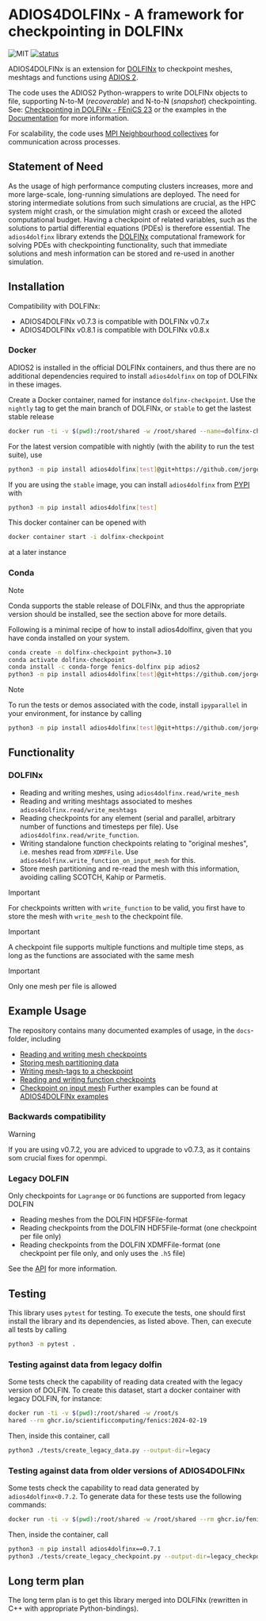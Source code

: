 # ADIOS4DOLFINx - A framework for checkpointing in DOLFINx

![MIT](https://img.shields.io/github/license/jorgensd/adios4dolfinx)
[![status](https://joss.theoj.org/papers/7866cb142db8a803e32d79a109573d25/status.svg)](https://joss.theoj.org/papers/7866cb142db8a803e32d79a109573d25)


ADIOS4DOLFINx is an extension for [DOLFINx](https://github.com/FEniCS/dolfinx/) to checkpoint meshes, meshtags and functions using [ADIOS 2](https://adios2.readthedocs.io/en/latest/).

The code uses the ADIOS2 Python-wrappers to write DOLFINx objects to file, supporting N-to-M (_recoverable_) and N-to-N (_snapshot_) checkpointing.
See: [Checkpointing in DOLFINx - FEniCS 23](https://jsdokken.com/checkpointing-presentation/#/) or the examples in the [Documentation](https://jsdokken.com/adios4dolfinx/) for more information.

For scalability, the code uses [MPI Neighbourhood collectives](https://www.mpi-forum.org/docs/mpi-3.1/mpi31-report/node200.htm) for communication across processes.

## Statement of Need
As the usage of high performance computing clusters increases, more and more large-scale, long-running simulations are deployed.
The need for storing intermediate solutions from such simulations are crucial, as the HPC system might crash, or the simulation might crash or exceed the alloted computational budget.
Having a checkpoint of related variables, such as the solutions to partial differential equations (PDEs) is therefore essential.
The `adios4dolfinx` library extends the [DOLFINx](https://github.com/FEniCS/dolfinx/) computational framework for solving PDEs with checkpointing functionality, such that immediate solutions and mesh information can be stored and re-used in another simulation.


## Installation
Compatibility with DOLFINx:
- ADIOS4DOLFINx v0.7.3 is compatible with DOLFINx v0.7.x
- ADIOS4DOLFINx v0.8.1 is compatible with DOLFINx v0.8.x

### Docker

ADIOS2 is installed in the official DOLFINx containers, and thus there are no additional dependencies required to install `adios4dolfinx`
on top of DOLFINx in these images.

Create a Docker container, named for instance `dolfinx-checkpoint`.
Use the `nightly` tag to get the main branch of DOLFINx, or `stable` to get the lastest stable release
```bash
docker run -ti -v $(pwd):/root/shared -w /root/shared --name=dolfinx-checkpoint ghcr.io/fenics/dolfinx/dolfinx:nightly
```
For the latest version compatible with nightly (with the ability to run the test suite), use
```bash
python3 -m pip install adios4dolfinx[test]@git+https://github.com/jorgensd/adios4dolfinx@main
```
If you are using the `stable` image, you can install `adios4dolfinx` from [PYPI](https://pypi.org/project/adios4dolfinx/) with
```bash
python3 -m pip install adios4dolfinx[test]
```

This docker container can be opened with
```bash
docker container start -i dolfinx-checkpoint
```
at a later instance

### Conda

> [!NOTE]  
> Conda supports the stable release of DOLFINx, and thus the appropriate version should be installed, see the section above for more details.

Following is a minimal recipe of how to install adios4dolfinx, given that you have conda installed on your system.
```bash
conda create -n dolfinx-checkpoint python=3.10
conda activate dolfinx-checkpoint
conda install -c conda-forge fenics-dolfinx pip adios2
python3 -m pip install adios4dolfinx[test]@git+https://github.com/jorgensd/adios4dolfinx@v0.8.1
```

> [!NOTE]
> To run the tests or demos associated with the code, install `ipyparallel` in your environment, for instance by calling
> ```bash
> python3 -m pip install adios4dolfinx[test]@git+https://github.com/jorgensd/adios4dolfinx@v0.8.1
> ```
## Functionality

### DOLFINx

- Reading and writing meshes, using `adios4dolfinx.read/write_mesh`
- Reading and writing meshtags associated to meshes `adios4dolfinx.read/write_meshtags`
- Reading checkpoints for any element (serial and parallel, arbitrary number of functions and timesteps per file). Use `adios4dolfinx.read/write_function`.
- Writing standalone function checkpoints relating to "original meshes", i.e. meshes read from `XDMFFile`. Use `adios4dolfinx.write_function_on_input_mesh` for this.
- Store mesh partitioning and re-read the mesh with this information, avoiding calling SCOTCH, Kahip or Parmetis.

> [!IMPORTANT]  
> For checkpoints written with `write_function` to be valid, you first have to store the mesh with `write_mesh` to the checkpoint file.

> [!IMPORTANT]  
> A checkpoint file supports multiple functions and multiple time steps, as long as the functions are associated with the same mesh

> [!IMPORTANT]  
> Only one mesh per file is allowed

## Example Usage
The repository contains many documented examples of usage, in the `docs`-folder, including
- [Reading and writing mesh checkpoints](./docs/writing_mesh_checkpoint.py)
- [Storing mesh partitioning data](./docs/partitioned_mesh.py)
- [Writing mesh-tags to a checkpoint](./docs/meshtags.py)
- [Reading and writing function checkpoints](./docs/writing_functions_checkpoint.py)
- [Checkpoint on input mesh](./docs/original_checkpoint.py)
Further examples can be found at [ADIOS4DOLFINx examples](https://jsdokken.com/adios4dolfinx/)

### Backwards compatibility

> [!WARNING]
> If you are using v0.7.2, you are adviced to upgrade to v0.7.3, as it contains som crucial fixes for openmpi.

### Legacy DOLFIN

Only checkpoints for `Lagrange` or `DG` functions are supported from legacy DOLFIN

- Reading meshes from the DOLFIN HDF5File-format
- Reading checkpoints from the DOLFIN HDF5File-format (one checkpoint per file only)
- Reading checkpoints from the DOLFIN XDMFFile-format (one checkpoint per file only, and only uses the `.h5` file)

See the [API](./docs/api) for more information.

## Testing

This library uses `pytest` for testing.
To execute the tests, one should first install the library and its dependencies, as listed above.
Then, can execute all tests by calling 
```bash
python3 -m pytest .
```

### Testing against data from legacy dolfin
Some tests check the capability of reading data created with the legacy version of DOLFIN.
To create this dataset, start a docker container with legacy DOLFIN, for instance: 
```bash
docker run -ti -v $(pwd):/root/shared -w /root/s
hared --rm ghcr.io/scientificcomputing/fenics:2024-02-19
```
Then, inside this container, call
```bash
python3 ./tests/create_legacy_data.py --output-dir=legacy
```

### Testing against data from older versions of ADIOS4DOLFINx
Some tests check the capability to read data generated by `adios4dolfinx<0.7.2`.
To generate data for these tests use the following commands:
```bash
docker run -ti -v $(pwd):/root/shared -w /root/shared --rm ghcr.io/fenics/dolfinx/dolfinx:v0.7.3
```
Then, inside the container, call
```bash
python3 -m pip install adios4dolfinx==0.7.1
python3 ./tests/create_legacy_checkpoint.py --output-dir=legacy_checkpoint
```

## Long term plan

The long term plan is to get this library merged into DOLFINx (rewritten in C++ with appropriate Python-bindings).
